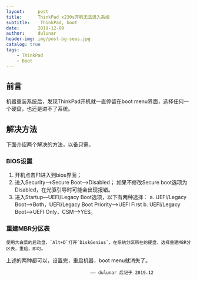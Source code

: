 ```yaml
---
layout:     post
title:      ThinkPad x230s开机无法进入系统
subtitle:    ThinkPad, boot
date:       2019-12-09
author:     dulunar
header-img: img/post-bg-seus.jpg
catalog: true
tags:
    - ThinkPad
    - Boot
---
```


## 前言
机器重装系统后，发现ThinkPad开机就一直停留在boot menu界面，选择任何一个硬盘，也还是进不了系统。

## 解决方法
下面介绍两个解决的方法，以备只需。

### BIOS设置
1. 开机点击F1进入到bios界面；
2. 进入Security—>Secure Boot—>Disabled；
   	如果不修改Secure boot选项为Disabled，在光驱引导时可能会出现报错。
3. 进入Startup—UEFI/Legacy Boot选项，以下有两种选择：
		a. UEFI/Legacy Boot—>Both，UEFI/Legacy Boot Priority—>UEFI First
		b. UEFI/Legacy Boot—>UEFI Only，CSM—>YES。

### 重建MBR分区表
	使用大白菜的启动盘，`Alt+D`打开`DiskGenius`，在系统分区所在的硬盘，选择重建MBR分区表，重启，即可。
	
上述的两种都可以，设置完，重启机器，boot menu就消失了。


									—— dulunar 后记于 2019.12